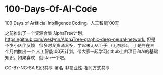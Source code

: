 # 100-Days-Of-AI-Code
100 Days of Artificial Intelligence Coding。人工智能100天

之前推出了一个资源合集 AlphaTree计划，https://github.com/weslynn/AlphaTree-graphic-deep-neural-network/
但是不少小伙伴反馈，很多时候资源太多，学起来无从下手 （无奈脸）。 于是将在三个月内推出一个 人工智能100天计划，带大家一起学习github上的项目和AI的基础知识。如果喜欢，就star一个吧。




CC-BY-NC-SA 知识共享-署名-非商业性-相同方式共享
